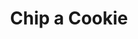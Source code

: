 ---
title: "Chip a Cookie"
url: /caracas/chip-a-cookie-av-principal-del-cafetal/
shop: pastelería
---